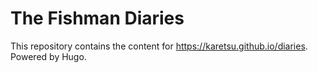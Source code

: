 # The Fishman Diaries

This repository contains the content for https://karetsu.github.io/diaries.
Powered by Hugo.
